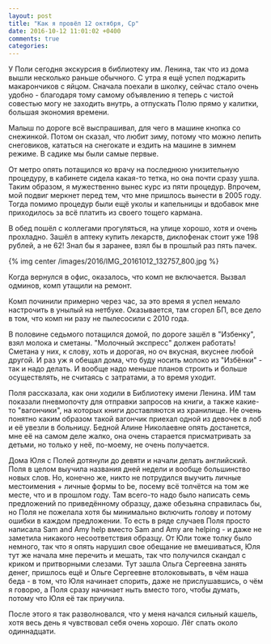 ```yaml
---
layout: post
title: "Как я провёл 12 октября, Ср"
date: 2016-10-12 11:01:02 +0400
comments: true
categories: 
---
```

У Поли сегодня экскурсия в библиотеку им. Ленина, так что из дома вышли несколько раньше обычного. С утра я ещё успел поджарить макарончиков с яйцом. Сначала поехали в школку, сейчас стало очень удобно - благодаря тому самому объявлению я теперь с чистой совестью могу не заходить внутрь, а отпускать Полю прямо у калитки, большая экономия времени.

Малыш по дороге всё выспрашивал, для чего в машине кнопка со снежинкой. Потом он сказал, что любит зиму, потому что можно лепить снеговиков, кататься на снегокате и ездить на машине в зимнем режиме. В садике мы были самые первые.

От метро опять потащился ко врачу на последнюю унизительную процедуру, в кабинете сидела какая-то тетка, но она почти сразу ушла. Таким образом, я мужественно вынес курс из пяти процедур. Впрочем, мой подвиг меркнет перед тем, что мне пришлось вынести в 2005 году. Тогда помимо процедур были ещё уколы и капельницы и вдобавок мне приходилось за всё платить из своего тощего кармана.

В обед пошёл с коллегами прогуляться, на улице хорошо, хотя и очень прохладно. Зашёл в аптеку купить лекарств, диклофенак стоит уже 198 рублей, а не 62! Знал бы я заранее, взял бы в прошлый раз пять пачек.

{% img center /images/2016/IMG_20161012_132757_800.jpg %}

Когда вернулся в офис, оказалось, что комп не включается. Вызвал одминов, комп утащили на ремонт. 

Комп починили примерно через час, за это время я успел немало настрочить в унылый на нетбуке. Оказывается, там сгорел БП, все дело в том, что комп ни разу не пылесосили с 2010 года.

В половине седьмого потащился домой, по дороге зашёл в "Избенку", взял молока и сметаны. "Молочный экспресс" должен работать! Сметана у них, к слову, хоть и дорогая, но оч вкусная, вкуснее любой другой. И раз уж я обещал дома, что буду носить молоко из "Избёнки" - так и надо делать. И вообще надо меньше планов строить и больше осуществлять, не считаясь с затратами, а то время уходит.

Поля рассказала, как они ходили в Библиотеку имени Ленина. ИМ там показали пневмопочту для отправки запросов на книги, а также какие-то "вагончики", на которых книги доставляются из хранилище. Не очень понятно каким образом такой вагончик приехал одной из девочек в лоб и её увезли в больницу. Бедной Алине Николаевне опять достанется, мне её на самом деле жалко, она очень старается присматривать за детьми, но только у неё, по-моему, не очень получается.

Дома Юля с Полей дотянули до девяти и начали делать английский. Поля в целом выучила названия дней недели  и вообще большинство новых слов. Но, конечно же, никто не потрудился выучить личные местоимения + личные формы to be, посему всё толчётся на том же месте, что и в прошлом году. Там всего-то надо было написать семь предложений по приведённому образцу, даже обезьяна справилась бы, но Поля не пожелала хотя бы минимально включить голову и потому ошибки в каждом предложении. То есть в ряде случаев Поля просто написала Sam and Amy help вместо Sam and Amy are helping - и даже не заметила никакого несоответствия образцу. От Юли тоже толку было немного, так что я опять нарушил свое обещание не вмешиваться, Юля тут же начала мне перечить и мешать, так что получился скандал с криком и притворными слезами. Тут зашла Ольга Сергеевна занять денег, пришлось ещё и Ольге Сергеевне втолоковывать, в чём наша беда - в том, что Юля начинает спорить, даже не прислушавшись, о чём я говорю, а Поля сразу начинает ныть вместо того, чтобы думать, потому что Юля её так приучила.

После этого я так разволновался, что у меня начался сильный кашель, хотя весь день я чувствовал себя очень хорошо. Лёг спать около одиннадцати.